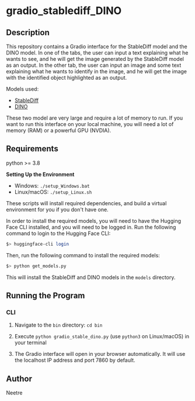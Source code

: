 # gradio_stablediff_DINO

## Description

This repository contains a Gradio interface for the StableDiff model and the DINO model.
In one of the tabs, the user can input a text explaining what he wants to see, and he will get the image generated by the StableDiff model as an output.
In the other tab, the user can input an image and some text explaining what he wants to identify in the image, and he will get the image with the identified object highlighted as an output.

Models used:

- [StableDiff](https://huggingface.co/stabilityai/stable-diffusion-3-medium)
- [DINO](https://huggingface.co/IDEA-Research/grounding-dino-base)

These two model are very large and require a lot of memory to run.
If you want to run this interface on your local machine, you will need a lot of memory (RAM) or a powerful GPU (NVDIA).


## Requirements

python >= 3.8

**Setting Up the Environment**

* Windows: `./setup_Windows.bat`
* Linux/macOS: `./setup_Linux.sh`

These scripts will install required dependencies, and build a virtual environment for you if you don't have one.


In order to install the required models, you will need to have the Hugging Face CLI installed, and you will need to be logged in.
Run the following command to login to the Hugging Face CLI:

```bash
$> huggingface-cli login
```

Then, run the following command to install the required models:

```bash
$> python get_models.py
```

This will install the StableDiff and DINO models in the `models` directory.

## Running the Program

### CLI

1. Navigate to the `bin` directory: `cd bin`

2. Execute `python gradio_stable_dino.py` (use `python3` on Linux/macOS) in your terminal

3. The Gradio interface will open in your browser automatically. It will use the localhost IP address and port 7860 by default.

## Author

Neetre
